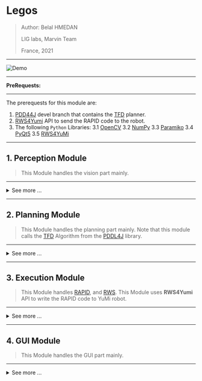 # Legos

> Author: Belal HMEDAN
> 
> LIG labs, Marvin Team
> 
> France, 2021

---

![Demo](https://www.youtube.com/watch?v=gTQ9_m4f_nI)

---

**PreRequests:**

---

The prerequests for this module are:
1. [PDD44J](https://github.com/pellierd/pddl4j/tree/devel) devel branch that contains the [TFD](https://github.com/pellierd/pddl4j/blob/devel/src/main/java/fr/uga/pddl4j/planners/htn/stn/tfd/TFDPlanner.java "TFD Planner") planner.
2. [RWS4Yumi](https://gricad-gitlab.univ-grenoble-alpes.fr/cantalut/rwsclient4yu) API to send the RAPID code to the robot.
3. The following `Python` Libraries:
  3.1 [OpenCV](https://github.com/opencv/opencv-python)
  3.2 [NumPy](https://numpy.org)
  3.3 [Paramiko](http://www.paramiko.org)
  3.4 [PyQt5](https://www.riverbankcomputing.com/software/pyqt)
  3.5 [RWS4YuMi](RWS4YuMi.py)

---

## 1. Perception Module

> This Module handles the vision part mainly.

---

<details>

<summary> See more ... </summary>

### 1.1 imageProcess script

[imageProcessor](imageProcessor.py) script has main class called `imageProcessor`, this class is responsible for:
1. Fisheye rectification.
2. Masking the colors in the HSV space.
3. Morphological closing.
4. Detecting and cropping the ROI (green platform, the workspace, swap zone, and the human stock).
5. Analysing the data in the image.
6. Hand detection (1) using YCrCb, and HSV colorspaces.

```
1:
S. Kolkur, D. Kalbande, P. Shimpi, C. Bapat, and J. Jatakia. 
Human skin detection using rgb, hsv and ycbcr color models.  
InProceedings of the International Conference on Communication and Signal Processing 2016 (ICCASP 2016), pages324–332. 
Atlantis Press, 2016/12.
```

### 1.2 yuVision script

[yuVision](yuVision.py) script has two classes:
1. `communicator` class to communicate with the RaspberryPi Module using SSH protocol to read the image.
> Note that the ip address, and host name has to be adjusted according to the used Module.
2. `visionHandler` class to call the image processor script to analyze the world, and detect whether if there is a hand or not, also this class does the comparision between the groundtruth, and the world state to detect any wrong placement.

</details>

---

## 2. Planning Module

> This Module handles the planning part mainly.
> Note that this module calls the [TFD](https://github.com/pellierd/pddl4j/blob/devel/src/main/java/fr/uga/pddl4j/planners/htn/stn/tfd/TFDPlanner.java "TFD Planner") Algorithm from the [PDDL4J](https://github.com/pellierd/pddl4j/tree/devel) library.

---

<details>

<summary> See more ... </summary>



### 2.1 problemHandler script

[problemHandler](problemHandler.py) script has the class `problemHandler` to read the world state, write the state to the problem, and excute the plan task by task, and run the planner to get the plan as a list of actions, this class does the dynamic manipulation of the problem, and the interfacing with the execution module

### 2.2 Domain-Problem model

The [domain](domain.hddl) is static, while the [Problem](problem.hddl) is dynamic, note that the tasks, the actions, and some literals are commented, the `problemHandler` script manages commenting/uncommening some lines to change the problem dynamically according to the world state. This dual is the input of the planner to generate the plan.

</details>

---

## 3. Execution Module

> This Module handles [RAPID](https://library.e.abb.com/public/b227fcd260204c4dbeb8a58f8002fe64/Rapid_instructions.pdf?x-sign=f79v/883X1nHGc8fqH+WAJ2F30y/M6TZfYUuPuQpP+jeMBygouyGg+WSj8A9Otry), and [RWS](https://developercenter.robotstudio.com/api/RWS).
> This Module uses **RWS4Yumi** API to write the RAPID code to YuMi robot.

---

<details>

<summary> See more ... </summary>

### 3.1 yuAction script

[yuAction](yuAction.py) script has the class `actionHandler` which communicates with the ABB IRB 14000 YuMi to get the accurate position, and the status of the cobot, also it does part of the interfacing with the planning module by interpreting the points locations, and the rotation of the gripper, also it does part of interfacing with the HRI controller by extracting the neighbouring positions from the plan.

### 3.2 RAPID code

[RAPID code](currLeft.mod) is used to move the left arm of the cobot, note than the pick/place positions are handeled dynamically.

</details>

---

## 4. GUI Module

> This Module handles the GUI part mainly.

---

<details>

<summary> See more ... </summary>

### 4.1 arucoGUI script

[arucoGUI](arucoGUI.py) script has two classes:
1. `AnimatedLabel` class to provide a blinking labels.
2. `Ui_MainWindow` class, which is the core of this module, this class is the **Graphical User Interface**, and the **HRI-Controller** which is done by mean of [Qt signals](https://wiki.qt.io/Qt_for_Python_Signals_and_Slots).


</details>
